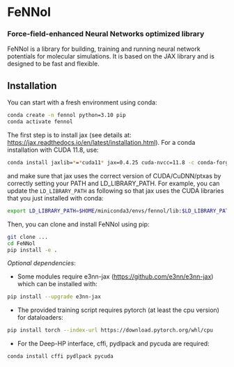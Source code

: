 # FeNNol
### Force-field-enhanced Neural Networks optimized library
FeNNol is a library for building, training and running neural network potentials for molecular simulations. It is based on the JAX library and is designed to be fast and flexible.


## Installation
You can start with a fresh environment using conda:
```bash
conda create -n fennol python=3.10 pip
conda activate fennol
```

The first step is to install jax (see details at: https://jax.readthedocs.io/en/latest/installation.html).
For a conda installation with CUDA 11.8, use:
```bash
conda install jaxlib=*=*cuda11* jax=0.4.25 cuda-nvcc=11.8 -c conda-forge -c nvidia
```
and make sure that jax uses the correct version of CUDA/CuDNN/ptxas by correctly setting your PATH and LD_LIBRARY_PATH.
For example, you can update the `LD_LIBRARY_PATH` as following so that jax uses the CUDA libraries that you just installed with conda:
```bash
export LD_LIBRARY_PATH=$HOME/miniconda3/envs/fennol/lib:$LD_LIBRARY_PATH
```

Then, you can clone and install FeNNol using pip:
```bash
git clone ...
cd FeNNol
pip install -e .
```

*Optional dependencies*:
- Some modules require e3nn-jax (https://github.com/e3nn/e3nn-jax) which can be installed with:
```bash
pip install --upgrade e3nn-jax
```
- The provided training script requires pytorch (at least the cpu version) for dataloaders:
```bash
pip install torch --index-url https://download.pytorch.org/whl/cpu
```
- For the Deep-HP interface, cffi, pydlpack and pycuda are required:
```bash
conda install cffi pydlpack pycuda
```